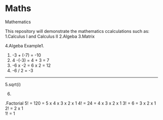# Maths
Mathematics

This repository will demonstrate the mathematics ccalculations such as: 
1.Calculus I and Calculus II 
2.Algeba 
3.Matrix

4.Algeba Example1.

1. -3 + (-7) = -10
2. 4 -(-3) = 4 + 3 = 7
3. -6 x -2 = 6 x 2 = 12
4. -6 / 2  = -3
---------------------------------------------------------------------------
5.sqrt(i)
  
6.  


.Factorial
  5! = 120 = 5 x 4 x 3 x 2 x 1
  4! = 24 = 4 x 3 x 2 x 1
  3! = 6 = 3 x 2 x 1
  2! = 2 x 1  
  1! = 1 

